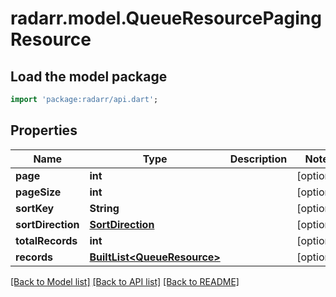 # radarr.model.QueueResourcePagingResource

## Load the model package
```dart
import 'package:radarr/api.dart';
```

## Properties
Name | Type | Description | Notes
------------ | ------------- | ------------- | -------------
**page** | **int** |  | [optional] 
**pageSize** | **int** |  | [optional] 
**sortKey** | **String** |  | [optional] 
**sortDirection** | [**SortDirection**](SortDirection.md) |  | [optional] 
**totalRecords** | **int** |  | [optional] 
**records** | [**BuiltList&lt;QueueResource&gt;**](QueueResource.md) |  | [optional] 

[[Back to Model list]](../README.md#documentation-for-models) [[Back to API list]](../README.md#documentation-for-api-endpoints) [[Back to README]](../README.md)


